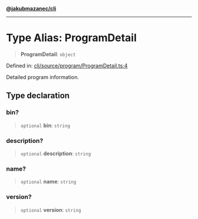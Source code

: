 [**@jakubmazanec/cli**](../README.md)

---

# Type Alias: ProgramDetail

> **ProgramDetail**: `object`

Defined in:
[cli/source/program/ProgramDetail.ts:4](https://github.com/jakubmazanec/tools/blob/66e975ab265618dba82f8e4c56654145b7ba4db7/packages/cli/source/program/ProgramDetail.ts#L4)

Detailed program information.

## Type declaration

### bin?

> `optional` **bin**: `string`

### description?

> `optional` **description**: `string`

### name?

> `optional` **name**: `string`

### version?

> `optional` **version**: `string`
